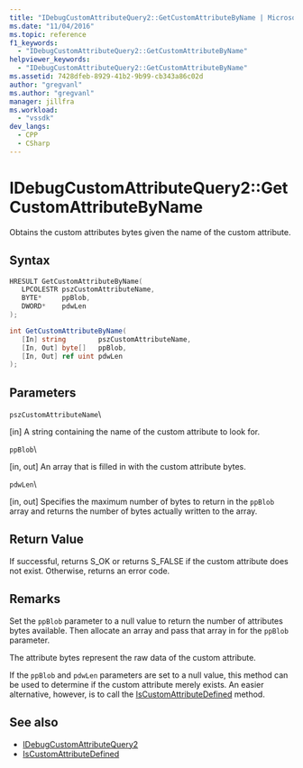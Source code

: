```yaml
---
title: "IDebugCustomAttributeQuery2::GetCustomAttributeByName | Microsoft Docs"
ms.date: "11/04/2016"
ms.topic: reference
f1_keywords:
  - "IDebugCustomAttributeQuery2::GetCustomAttributeByName"
helpviewer_keywords:
  - "IDebugCustomAttributeQuery2::GetCustomAttributeByName"
ms.assetid: 7428dfeb-8929-41b2-9b99-cb343a86c02d
author: "gregvanl"
ms.author: "gregvanl"
manager: jillfra
ms.workload:
  - "vssdk"
dev_langs:
  - CPP
  - CSharp
---
```

# IDebugCustomAttributeQuery2::GetCustomAttributeByName
Obtains the custom attributes bytes given the name of the custom attribute.

## Syntax

```cpp
HRESULT GetCustomAttributeByName( 
   LPCOLESTR pszCustomAttributeName,
   BYTE*     ppBlob,
   DWORD*    pdwLen
);
```

```csharp
int GetCustomAttributeByName(
   [In] string        pszCustomAttributeName,
   [In, Out] byte[]   ppBlob,
   [In, Out] ref uint pdwLen
);
```

## Parameters
 `pszCustomAttributeName`\

 [in] A string containing the name of the custom attribute to look for.

 `ppBlob`\

 [in, out] An array that is filled in with the custom attribute bytes.

 `pdwLen`\

 [in, out] Specifies the maximum number of bytes to return in the `ppBlob` array and returns the number of bytes actually written to the array.

## Return Value
 If successful, returns S_OK or returns S_FALSE if the custom attribute does not exist. Otherwise, returns an error code.

## Remarks
 Set the `ppBlob` parameter to a null value to return the number of attributes bytes available. Then allocate an array and pass that array in for the `ppBlob` parameter.

 The attribute bytes represent the raw data of the custom attribute.

 If the `ppBlob` and `pdwLen` parameters are set to a null value, this method can be used to determine if the custom attribute merely exists. An easier alternative, however, is to call the [IsCustomAttributeDefined](../../../extensibility/debugger/reference/idebugcustomattributequery2-iscustomattributedefined.md) method.

## See also
- [IDebugCustomAttributeQuery2](../../../extensibility/debugger/reference/idebugcustomattributequery2.md)
- [IsCustomAttributeDefined](../../../extensibility/debugger/reference/idebugcustomattributequery2-iscustomattributedefined.md)